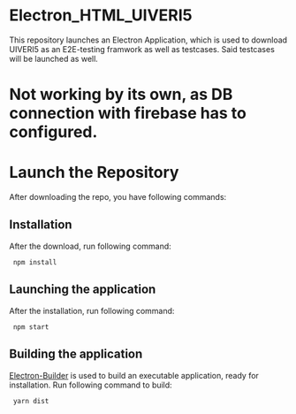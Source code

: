 # Electron_HTML_UIVERI5
 This repository launches an Electron Application, which is used to download UIVERI5 as an E2E-testing framwork as well as testcases.
 Said testcases will be launched as well.

 # Not working by its own, as DB connection with firebase has to configured.

 # Launch the Repository
 After downloading the repo, you have following commands:

 ## Installation
 After the download, run following command:
```
 npm install
```

 ## Launching the application
 After the installation, run following command:
```
 npm start
```

 ## Building the application
 [Electron-Builder](https://github.com/electron-userland/electron-builder) is used to build an executable application, ready for installation.
 Run following command to build:
```
 yarn dist
```